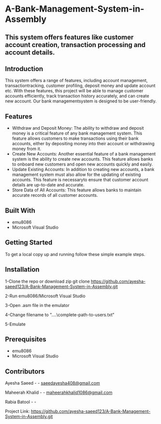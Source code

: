 # A-Bank-Management-System-in-Assembly
## This system offers features like customer account creation, transaction processing and account details. 

## Introduction
This system offers a range of features, including account management, transactiontracking, 
customer profiling, deposit money and update account etc. With these features, this project will 
be able to manage customer accounts efficiently, track transaction history accurately, and can 
create new account. Our bank managementsystem is designed to be user-friendly.

## Features
* Withdraw and Deposit Money:
The ability to withdraw and deposit money is a critical feature of any bank 
management system. This feature allows customers to make transactions using 
their bank accounts, either by depositing money into their account or withdrawing
money from it.
* Create New Accounts:
Another essential feature of a bank management system is the ability to create new 
accounts. This feature allows banks to onboard new customers and open new 
accounts quickly and easily.
* Update Existing Accounts:
In addition to creating new accounts, a bank management system must also allow for
the updating of existing accounts. This feature is necessaryto ensure that customer
account details are up-to-date and accurate.
* Store Data of All Accounts:
This feature allows banks to maintain accurate records of all customer accounts.

## Built With
* emu8086
* Microsoft Visual Studio

## Getting Started
To get a local copy up and running follow these simple example steps.

## Installation
1-Clone the repo or download zip
git clone https://github.com/ayesha-saeed123/A-Bank-Management-System-in-Assembly.git

2-Run emu8086/Microsoft Visual Studio

3-Open .asm file in the emulator

4-Change filename to "..\..\complete-path-to-users.txt"

5-Emulate

## Prerequisites
* emu8086
* Microsoft Visual Studio

## Contributors
Ayesha Saeed    - - saeedayesha408@gmail.com

Maheerah Khalid - - maheerahkhalid1086@gmail.com 

Rabia Batool    - -

Project Link: https://github.com/ayesha-saeed123/A-Bank-Management-System-in-Assembly.git
